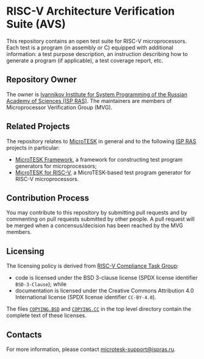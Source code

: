 # RISC-V Architecture Verification Suite (AVS)

This repository contains an open test suite for RISC-V microprocessors. Each test is a program (in assembly or C) equipped with additional information: a test purpose description, an instruction describing how to generate a program (if applicable), a test coverage report, etc.

## Repository Owner

The owner is [Ivannikov Institute for System Programming of the Russian Academy of Sciences (ISP RAS)](https://ispras.ru/en). The maintainers are members of Microprocessor Verification Group (MVG).

## Related Projects

The repository relates to [MicroTESK](http://microtesk.org) in general and to the following [ISP RAS](https://ispras.ru/en) projects in particular:

- [MicroTESK Framework](https://forge.ispras.ru/projects/microtesk), a framework for constructing test program generators for microprocessors;
- [MicroTESK for RISC-V](https://forge.ispras.ru/projects/microtesk-riscv), a MicroTESK-based test program generator for RISC-V microprocessors.

## Contribution Process

You may contribute to this repository by submitting pull requests and by commenting on pull requests submitted by other people. A pull request will be merged when a concensus/decision has been reached by the MVG members.

## Licensing

The licensing policy is derived from [RISC-V Compliance Task Group](https://github.com/riscv-compliance):

- code is licensed under the BSD 3-clause license (SPDX license identifier `BSD-3-Clause`); while
- documentation is licensed under the Creative Commons Attribution 4.0 International license (SPDX license identifier `CC-BY-4.0`).

The files [`COPYING.BSD`](./COPYING.BSD) and [`COPYING.CC`](./COPYING.CC) in the top level directory contain the complete text of these licenses.

## Contacts

For more information, please contact microtesk-support@ispras.ru.

